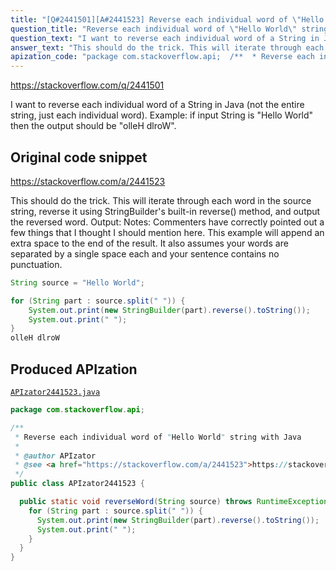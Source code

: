 ```yaml
---
title: "[Q#2441501][A#2441523] Reverse each individual word of \"Hello World\" string with Java"
question_title: "Reverse each individual word of \"Hello World\" string with Java"
question_text: "I want to reverse each individual word of a String in Java (not the entire string, just each individual word). Example: if input String is \"Hello World\" then the output should be \"olleH dlroW\"."
answer_text: "This should do the trick. This will iterate through each word in the source string, reverse it using StringBuilder's built-in reverse() method, and output the reversed word. Output: Notes: Commenters have correctly pointed out a few things that I thought I should mention here. This example will append an extra space to the end of the result. It also assumes your words are separated by a single space each and your sentence contains no punctuation."
apization_code: "package com.stackoverflow.api;  /**  * Reverse each individual word of \"Hello World\" string with Java  *  * @author APIzator  * @see <a href=\"https://stackoverflow.com/a/2441523\">https://stackoverflow.com/a/2441523</a>  */ public class APIzator2441523 {    public static void reverseWord(String source) throws RuntimeException {     for (String part : source.split(\" \")) {       System.out.print(new StringBuilder(part).reverse().toString());       System.out.print(\" \");     }   } }"
---
```


https://stackoverflow.com/q/2441501

I want to reverse each individual word of a String in Java (not the entire string, just each individual word).
Example: if input String is &quot;Hello World&quot; then the output should be &quot;olleH dlroW&quot;.



## Original code snippet

https://stackoverflow.com/a/2441523

This should do the trick. This will iterate through each word in the source string, reverse it using StringBuilder&#x27;s built-in reverse() method, and output the reversed word.
Output:
Notes: Commenters have correctly pointed out a few things that I thought I should mention here. This example will append an extra space to the end of the result. It also assumes your words are separated by a single space each and your sentence contains no punctuation.

```java
String source = "Hello World";

for (String part : source.split(" ")) {
    System.out.print(new StringBuilder(part).reverse().toString());
    System.out.print(" ");
}
olleH dlroW
```

## Produced APIzation

[`APIzator2441523.java`](https://github.com/pasqualesalza/apization-temp-data/raw/master/apizations/java/APIzator2441523.java)

```java
package com.stackoverflow.api;

/**
 * Reverse each individual word of "Hello World" string with Java
 *
 * @author APIzator
 * @see <a href="https://stackoverflow.com/a/2441523">https://stackoverflow.com/a/2441523</a>
 */
public class APIzator2441523 {

  public static void reverseWord(String source) throws RuntimeException {
    for (String part : source.split(" ")) {
      System.out.print(new StringBuilder(part).reverse().toString());
      System.out.print(" ");
    }
  }
}

```
